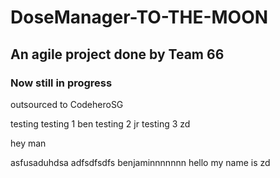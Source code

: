 # DoseManager-TO-THE-MOON

## An agile project done by Team 66

### Now still in progress

outsourced to CodeheroSG

testing
testing 1 ben
testing 2 jr
testing 3 zd

hey man

asfusaduhdsa
adfsdfsdfs
benjaminnnnnnn
hello my name is zd

